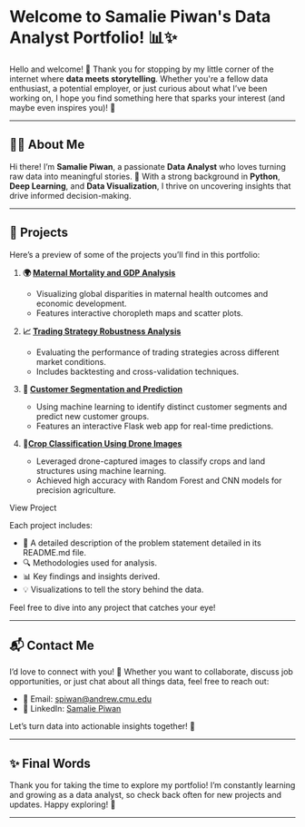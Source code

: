 # **Welcome to Samalie Piwan's Data Analyst Portfolio!** 📊✨

Hello and welcome! 👋 Thank you for stopping by my little corner of the internet where **data meets storytelling**. Whether you're a fellow data enthusiast, a potential employer, or just curious about what I’ve been working on, I hope you find something here that sparks your interest (and maybe even inspires you)! 🚀

---

## **👩‍💻 About Me**

Hi there! I’m **Samalie Piwan**, a passionate **Data Analyst** who loves turning raw data into meaningful stories. 📖 With a strong background in **Python**, **Deep Learning**, and **Data Visualization**, I thrive on uncovering insights that drive informed decision-making. 

---

## **📂 Projects**

Here’s a preview of some of the projects you’ll find in this portfolio:

1. **🌍 [Maternal Mortality and GDP Analysis](https://github.com/PiwanSama/portfolio/tree/master/GDP%20and%20Fertility%20Rate%20Analysis)**  
   - Visualizing global disparities in maternal health outcomes and economic development.  
   - Features interactive choropleth maps and scatter plots.  

2. **📈 [Trading Strategy Robustness Analysis](https://github.com/PiwanSama/portfolio/tree/master/Trading%20Strategy%20Robustness%20Analysis)**  
   - Evaluating the performance of trading strategies across different market conditions.  
   - Includes backtesting and cross-validation techniques.

3. **🤖 [Customer Segmentation and Prediction](https://github.com/PiwanSama/portfolio/tree/master/Customer%20Segementation%20Prediction)**  
   - Using machine learning to identify distinct customer segments and predict new customer groups.  
   - Features an interactive Flask web app for real-time predictions.

4. **🌾[Crop Classification Using Drone Images](https://github.com/PiwanSama/portfolio/tree/master/Crop%20Classification%20Using%20Drone%20Images)**

   - Leveraged drone-captured images to classify crops and land structures using machine learning.
   - Achieved high accuracy with Random Forest and CNN models for precision agriculture.

View Project

Each project includes:
- 📝 A detailed description of the problem statement detailed in its README.md file.
- 🔍 Methodologies used for analysis.
- 📊 Key findings and insights derived.
- 💡 Visualizations to tell the story behind the data.

Feel free to dive into any project that catches your eye!

---

## **📬 Contact Me**

I’d love to connect with you! 🤝 Whether you want to collaborate, discuss job opportunities, or just chat about all things data, feel free to reach out:

- 📧 Email: [spiwan@andrew.cmu.edu](mailto:spiwan@andrew.cmu.edu)  
- 💼 LinkedIn: [Samalie Piwan](https://www.linkedin.com/in/piwan-samalie/)  

Let’s turn data into actionable insights together! 🌟

---

## **✨ Final Words**

Thank you for taking the time to explore my portfolio! I’m constantly learning and growing as a data analyst, so check back often for new projects and updates. Happy exploring! 🚀

---